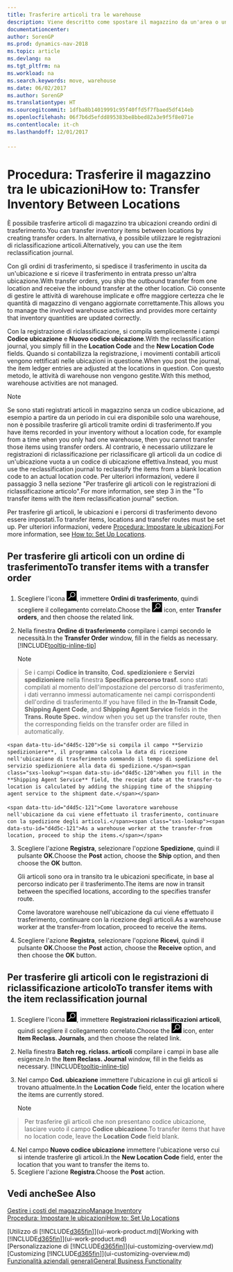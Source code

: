 ```yaml
---
title: Trasferire articoli tra le warehouse
description: Viene descritto come spostare il magazzino da un'area o una warehouse a un'altra con le registrazioni di riclassificazione o gli ordini di trasferimento.
documentationcenter: 
author: SorenGP
ms.prod: dynamics-nav-2018
ms.topic: article
ms.devlang: na
ms.tgt_pltfrm: na
ms.workload: na
ms.search.keywords: move, warehouse
ms.date: 06/02/2017
ms.author: SorenGP
ms.translationtype: HT
ms.sourcegitcommit: 1dfba8b14019991c95f40ffd5f7fbaed5df414eb
ms.openlocfilehash: 06f7b6d5efdd895383be8bbed82a3e9f5f8e071e
ms.contentlocale: it-ch
ms.lasthandoff: 12/01/2017

---
```

# <a name="how-to-transfer-inventory-between-locations"></a><span data-ttu-id="d4d5c-103">Procedura: Trasferire il magazzino tra le ubicazioni</span><span class="sxs-lookup"><span data-stu-id="d4d5c-103">How to: Transfer Inventory Between Locations</span></span>
<span data-ttu-id="d4d5c-104">È possibile trasferire articoli di magazzino tra ubicazioni creando ordini di trasferimento.</span><span class="sxs-lookup"><span data-stu-id="d4d5c-104">You can transfer inventory items between locations by creating transfer orders.</span></span> <span data-ttu-id="d4d5c-105">In alternativa, è possibile utilizzare le registrazioni di riclassificazione articoli.</span><span class="sxs-lookup"><span data-stu-id="d4d5c-105">Alternatively, you can use the item reclassification journal.</span></span>

<span data-ttu-id="d4d5c-106">Con gli ordini di trasferimento, si spedisce il trasferimento in uscita da un'ubicazione e si riceve il trasferimento in entrata presso un'altra ubicazione.</span><span class="sxs-lookup"><span data-stu-id="d4d5c-106">With transfer orders, you ship the outbound transfer from one location and receive the inbound transfer at the other location.</span></span> <span data-ttu-id="d4d5c-107">Ciò consente di gestire le attività di warehouse implicate e offre maggiore certezza che le quantità di magazzino di vengano aggiornate correttamente.</span><span class="sxs-lookup"><span data-stu-id="d4d5c-107">This allows you to manage the involved warehouse activities and provides more certainty that inventory quantities are updated correctly.</span></span>

<span data-ttu-id="d4d5c-108">Con la registrazione di riclassificazione, si compila semplicemente i campi **Codice ubicazione** e **Nuovo codice ubicazione**.</span><span class="sxs-lookup"><span data-stu-id="d4d5c-108">With the reclassification journal, you simply fill in the **Location Code** and the **New Location Code** fields.</span></span> <span data-ttu-id="d4d5c-109">Quando si contabilizza la registrazione, i movimenti contabili articoli vengono rettificati nelle ubicazioni in questione.</span><span class="sxs-lookup"><span data-stu-id="d4d5c-109">When you post the journal, the item ledger entries are adjusted at the locations in question.</span></span> <span data-ttu-id="d4d5c-110">Con questo metodo, le attività di warehouse non vengono gestite.</span><span class="sxs-lookup"><span data-stu-id="d4d5c-110">With this method, warehouse activities are not managed.</span></span>

> [!NOTE]  
>   <span data-ttu-id="d4d5c-111">Se sono stati registrati articoli in magazzino senza un codice ubicazione, ad esempio a partire da un periodo in cui era disponibile solo una warehouse, non è possibile trasferire gli articoli tramite ordini di trasferimento.</span><span class="sxs-lookup"><span data-stu-id="d4d5c-111">If you have items recorded in your inventory without a location code, for example from a time when you only had one warehouse, then you cannot transfer those items using transfer orders.</span></span> <span data-ttu-id="d4d5c-112">Al contrario, è necessario utilizzare le registrazioni di riclassificazione per riclassificare gli articoli da un codice di un'ubicazione vuota a un codice di ubicazione effettiva.</span><span class="sxs-lookup"><span data-stu-id="d4d5c-112">Instead, you must use the reclassification journal to reclassify the items from a blank location code to an actual location code.</span></span>  <span data-ttu-id="d4d5c-113">Per ulteriori informazioni, vedere il passaggio 3 nella sezione "Per trasferire gli articoli con le registrazioni di riclassificazione articolo".</span><span class="sxs-lookup"><span data-stu-id="d4d5c-113">For more information, see step 3 in the "To transfer items with the item reclassification journal" section.</span></span>

<span data-ttu-id="d4d5c-114">Per trasferire gli articoli, le ubicazioni e i percorsi di trasferimento devono essere impostati.</span><span class="sxs-lookup"><span data-stu-id="d4d5c-114">To transfer items, locations and transfer routes must be set up.</span></span> <span data-ttu-id="d4d5c-115">Per ulteriori informazioni, vedere [Procedura: Impostare le ubicazioni](inventory-how-setup-locations.md).</span><span class="sxs-lookup"><span data-stu-id="d4d5c-115">For more information, see [How to: Set Up Locations](inventory-how-setup-locations.md).</span></span>

## <a name="to-transfer-items-with-a-transfer-order"></a><span data-ttu-id="d4d5c-116">Per trasferire gli articoli con un ordine di trasferimento</span><span class="sxs-lookup"><span data-stu-id="d4d5c-116">To transfer items with a transfer order</span></span>
1. <span data-ttu-id="d4d5c-117">Scegliere l'icona ![Cerca pagina o report](media/ui-search/search_small.png "icona Cerca pagina o report"), immettere **Ordini di trasferimento**, quindi scegliere il collegamento correlato.</span><span class="sxs-lookup"><span data-stu-id="d4d5c-117">Choose the ![Search for Page or Report](media/ui-search/search_small.png "Search for Page or Report icon") icon, enter **Transfer orders**, and then choose the related link.</span></span>
2. <span data-ttu-id="d4d5c-118">Nella finestra **Ordine di trasferimento** compilare i campi secondo le necessità.</span><span class="sxs-lookup"><span data-stu-id="d4d5c-118">In the **Transfer Order** window, fill in the fields as necessary.</span></span> [!INCLUDE[tooltip-inline-tip](includes/tooltip-inline-tip_md.md)]

    > [!NOTE]  
>   <span data-ttu-id="d4d5c-119">Se i campi **Codice in transito**, **Cod. spedizioniere** e **Servizi spedizioniere** nella finestra **Specifica percorso trasf.** sono stati compilati al momento dell'impostazione del percorso di trasferimento, i dati verranno immessi automaticamente nei campi corrispondenti dell'ordine di trasferimento.</span><span class="sxs-lookup"><span data-stu-id="d4d5c-119">If you have filled in the **In-Transit Code**, **Shipping Agent Code**, and **Shipping Agent Service** fields in the **Trans. Route Spec.** window when you set up the transfer route, then the corresponding fields on the transfer order are filled in automatically.</span></span>

    <span data-ttu-id="d4d5c-120">Se si compila il campo **Servizio spedizioniere**, il programma calcola la data di ricezione nell'ubicazione di trasferimento sommando il tempo di spedizione del servizio spedizioniere alla data di spedizione.</span><span class="sxs-lookup"><span data-stu-id="d4d5c-120">When you fill in the **Shipping Agent Service** field, the receipt date at the transfer-to location is calculated by adding the shipping time of the shipping agent service to the shipment date.</span></span>

    <span data-ttu-id="d4d5c-121">Come lavoratore warehouse nell'ubicazione da cui viene effettuato il trasferimento, continuare con la spedizione degli articoli.</span><span class="sxs-lookup"><span data-stu-id="d4d5c-121">As a warehouse worker at the transfer-from location, proceed to ship the items.</span></span>
3. <span data-ttu-id="d4d5c-122">Scegliere l'azione **Registra**, selezionare l'opzione **Spedizione**, quindi il pulsante **OK**.</span><span class="sxs-lookup"><span data-stu-id="d4d5c-122">Choose the **Post** action, choose the **Ship** option, and then choose the **OK** button.</span></span>

    <span data-ttu-id="d4d5c-123">Gli articoli sono ora in transito tra le ubicazioni specificate, in base al percorso indicato per il trasferimento.</span><span class="sxs-lookup"><span data-stu-id="d4d5c-123">The items are now in transit between the specified locations, according to the specifies transfer route.</span></span>

    <span data-ttu-id="d4d5c-124">Come lavoratore warehouse nell'ubicazione da cui viene effettuato il trasferimento, continuare con la ricezione degli articoli.</span><span class="sxs-lookup"><span data-stu-id="d4d5c-124">As a warehouse worker at the transfer-from location, proceed to receive the items.</span></span>
4. <span data-ttu-id="d4d5c-125">Scegliere l'azione **Registra**, selezionare l'opzione **Ricevi**, quindi il pulsante **OK**.</span><span class="sxs-lookup"><span data-stu-id="d4d5c-125">Choose the **Post** action, choose the **Receive** option, and then choose the **OK** button.</span></span>

## <a name="to-transfer-items-with-the-item-reclassification-journal"></a><span data-ttu-id="d4d5c-126">Per trasferire gli articoli con le registrazioni di riclassificazione articolo</span><span class="sxs-lookup"><span data-stu-id="d4d5c-126">To transfer items with the item reclassification journal</span></span>
1. <span data-ttu-id="d4d5c-127">Scegliere l'icona ![Cerca pagina o report](media/ui-search/search_small.png "icona Cerca pagina o report"), immettere **Registrazioni riclassificazioni articoli**, quindi scegliere il collegamento correlato.</span><span class="sxs-lookup"><span data-stu-id="d4d5c-127">Choose the ![Search for Page or Report](media/ui-search/search_small.png "Search for Page or Report icon") icon, enter **Item Reclass. Journals**, and then choose the related link.</span></span>
2. <span data-ttu-id="d4d5c-128">Nella finestra **Batch reg. riclass. articoli** compilare i campi in base alle esigenze.</span><span class="sxs-lookup"><span data-stu-id="d4d5c-128">In the **Item Reclass. Journal** window, fill in the fields as necessary.</span></span> [!INCLUDE[tooltip-inline-tip](includes/tooltip-inline-tip_md.md)]
3. <span data-ttu-id="d4d5c-129">Nel campo **Cod. ubicazione** immettere l'ubicazione in cui gli articoli si trovano attualmente.</span><span class="sxs-lookup"><span data-stu-id="d4d5c-129">In the **Location Code** field, enter the location where the items are currently stored.</span></span>

    > [!NOTE]  
>   <span data-ttu-id="d4d5c-130">Per trasferire gli articoli che non presentano codice ubicazione, lasciare vuoto il campo **Codice ubicazione**.</span><span class="sxs-lookup"><span data-stu-id="d4d5c-130">To transfer items that have no location code, leave the **Location Code** field blank.</span></span>
4. <span data-ttu-id="d4d5c-131">Nel campo **Nuovo codice ubicazione** immettere l'ubicazione verso cui si intende trasferire gli articoli.</span><span class="sxs-lookup"><span data-stu-id="d4d5c-131">In the **New Location Code** field, enter the location that you want to transfer the items to.</span></span>
5. <span data-ttu-id="d4d5c-132">Scegliere l'azione **Registra**.</span><span class="sxs-lookup"><span data-stu-id="d4d5c-132">Choose the **Post** action.</span></span>

## <a name="see-also"></a><span data-ttu-id="d4d5c-133">Vedi anche</span><span class="sxs-lookup"><span data-stu-id="d4d5c-133">See Also</span></span>
[<span data-ttu-id="d4d5c-134">Gestire i costi del magazzino</span><span class="sxs-lookup"><span data-stu-id="d4d5c-134">Manage Inventory</span></span>](inventory-manage-inventory.md)  
[<span data-ttu-id="d4d5c-135">Procedura: Impostare le ubicazioni</span><span class="sxs-lookup"><span data-stu-id="d4d5c-135">How to: Set Up Locations</span></span>](inventory-how-setup-locations.md)  

<span data-ttu-id="d4d5c-136">[Utilizzo di [!INCLUDE[d365fin](includes/d365fin_md.md)]](ui-work-product.md)</span><span class="sxs-lookup"><span data-stu-id="d4d5c-136">[Working with [!INCLUDE[d365fin](includes/d365fin_md.md)]](ui-work-product.md)</span></span>  
<span data-ttu-id="d4d5c-137">[Personalizzazione di [!INCLUDE[d365fin](includes/d365fin_md.md)]](ui-customizing-overview.md)</span><span class="sxs-lookup"><span data-stu-id="d4d5c-137">[Customizing [!INCLUDE[d365fin](includes/d365fin_md.md)]](ui-customizing-overview.md)</span></span>  
[<span data-ttu-id="d4d5c-138">Funzionalità aziendali generali</span><span class="sxs-lookup"><span data-stu-id="d4d5c-138">General Business Functionality</span></span>](ui-across-business-areas.md)

##

